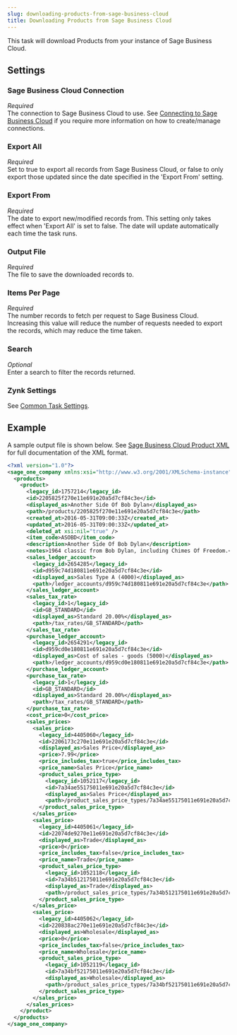 ```yaml
---
slug: downloading-products-from-sage-business-cloud
title: Downloading Products from Sage Business Cloud
---
```

This task will download Products from your instance of Sage Business Cloud.

## Settings
### Sage Business Cloud Connection
_Required_  
The connection to Sage Business Cloud to use. See [Connecting to Sage Business Cloud](connecting-to-sage-business-cloud) if you require more information on how to create/manage connections.

### Export All
_Required_  
Set to true to export all records from Sage Business Cloud, or false to only export those updated since the date specified in the 'Export From' setting.

### Export From
_Required_  
The date to export new/modified records from. This setting only takes effect when 'Export All' is set to false. The date will update automatically each time the task runs.

### Output File
_Required_  
The file to save the downloaded records to.

### Items Per Page
_Required_  
The number records to fetch per request to Sage Business Cloud. Increasing this value will reduce the number of requests needed to export the records, which may reduce the time taken.

### Search
_Optional_  
Enter a search to filter the records returned.

### Zynk Settings
See [Common Task Settings](common-task-settings).

## Example
A sample output file is shown below. See [Sage Business Cloud Product XML](sage-one-product-xml) for full documentation of the XML format.
```xml
<?xml version="1.0"?>
<sage_one_company xmlns:xsi="http://www.w3.org/2001/XMLSchema-instance" xmlns:xsd="http://www.w3.org/2001/XMLSchema">
  <products>
    <product>
      <legacy_id>1757214</legacy_id>
      <id>2205825f270e11e691e20a5d7cf84c3e</id>
      <displayed_as>Another Side Of Bob Dylan</displayed_as>
      <path>/products/2205825f270e11e691e20a5d7cf84c3e</path>
      <created_at>2016-05-31T09:00:33Z</created_at>
      <updated_at>2016-05-31T09:00:33Z</updated_at>
      <deleted_at xsi:nil="true" />
      <item_code>ASOBD</item_code>
      <description>Another Side Of Bob Dylan</description>
      <notes>1964 classic from Bob Dylan, including Chimes Of Freedom.</notes>
      <sales_ledger_account>
        <legacy_id>2654285</legacy_id>
        <id>d959c74d180811e691e20a5d7cf84c3e</id>
        <displayed_as>Sales Type A (4000)</displayed_as>
        <path>/ledger_accounts/d959c74d180811e691e20a5d7cf84c3e</path>
      </sales_ledger_account>
      <sales_tax_rate>
        <legacy_id>1</legacy_id>
        <id>GB_STANDARD</id>
        <displayed_as>Standard 20.00%</displayed_as>
        <path>/tax_rates/GB_STANDARD</path>
      </sales_tax_rate>
      <purchase_ledger_account>
        <legacy_id>2654291</legacy_id>
        <id>d959cd0e180811e691e20a5d7cf84c3e</id>
        <displayed_as>Cost of sales - goods (5000)</displayed_as>
        <path>/ledger_accounts/d959cd0e180811e691e20a5d7cf84c3e</path>
      </purchase_ledger_account>
      <purchase_tax_rate>
        <legacy_id>1</legacy_id>
        <id>GB_STANDARD</id>
        <displayed_as>Standard 20.00%</displayed_as>
        <path>/tax_rates/GB_STANDARD</path>
      </purchase_tax_rate>
      <cost_price>0</cost_price>
      <sales_prices>
        <sales_price>
          <legacy_id>4405060</legacy_id>
          <id>2206173c270e11e691e20a5d7cf84c3e</id>
          <displayed_as>Sales Price</displayed_as>
          <price>7.99</price>
          <price_includes_tax>true</price_includes_tax>
          <price_name>Sales Price</price_name>
          <product_sales_price_type>
            <legacy_id>1052117</legacy_id>
            <id>7a34ae55175011e691e20a5d7cf84c3e</id>
            <displayed_as>Sales Price</displayed_as>
            <path>/product_sales_price_types/7a34ae55175011e691e20a5d7cf84c3e</path>
          </product_sales_price_type>
        </sales_price>
        <sales_price>
          <legacy_id>4405061</legacy_id>
          <id>22074de9270e11e691e20a5d7cf84c3e</id>
          <displayed_as>Trade</displayed_as>
          <price>0</price>
          <price_includes_tax>false</price_includes_tax>
          <price_name>Trade</price_name>
          <product_sales_price_type>
            <legacy_id>1052118</legacy_id>
            <id>7a34b512175011e691e20a5d7cf84c3e</id>
            <displayed_as>Trade</displayed_as>
            <path>/product_sales_price_types/7a34b512175011e691e20a5d7cf84c3e</path>
          </product_sales_price_type>
        </sales_price>
        <sales_price>
          <legacy_id>4405062</legacy_id>
          <id>220838ac270e11e691e20a5d7cf84c3e</id>
          <displayed_as>Wholesale</displayed_as>
          <price>0</price>
          <price_includes_tax>false</price_includes_tax>
          <price_name>Wholesale</price_name>
          <product_sales_price_type>
            <legacy_id>1052119</legacy_id>
            <id>7a34bf52175011e691e20a5d7cf84c3e</id>
            <displayed_as>Wholesale</displayed_as>
            <path>/product_sales_price_types/7a34bf52175011e691e20a5d7cf84c3e</path>
          </product_sales_price_type>
        </sales_price>
      </sales_prices>
    </product>
  </products>
</sage_one_company>
```